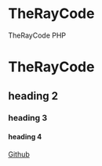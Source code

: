 # TheRayCode
TheRayCode PHP 
# TheRayCode
## heading 2
### heading 3
#### heading 4

[Github](https://www.TheRayCode.com)
